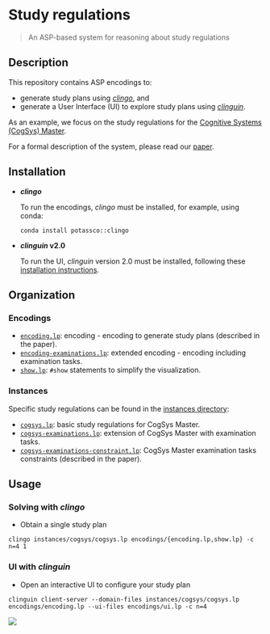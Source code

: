 
# Study regulations
> An ASP-based system for reasoning about study regulations

## Description

This repository contains ASP encodings to:
* generate study plans using [*clingo*](https://potassco.org/clingo/), and
* generate a User Interface (UI) to explore study plans using [*clinguin*](https://clinguin.readthedocs.io/en/latest/).

As an example, we focus on the study regulations for the [Cognitive Systems (CogSys) Master](https://www.uni-potsdam.de/fileadmin/projects/studium/docs/03_studium_konkret/07_rechtsgrundlagen/studienordnungen/StO_CogSys_EN.pdf).

For a formal description of the system, please read our [paper](https://www.cs.uni-potsdam.de/wv/publications/DBLP_conf/iclp/HahnMNO0SS23.pdf).

## Installation

* ***clingo***

  To run the encodings, *clingo* must be installed, for example, using conda:

  ```console
  conda install potassco::clingo
  ```

* ***clinguin* v2.0**

  To run the UI, *clinguin* version 2.0 must be installed, following these [installation instructions](https://clinguin.readthedocs.io/en/latest/clinguin/installation.html).

## Organization

### Encodings


* [`encoding.lp`](./encodings/encoding.lp): encoding - encoding to generate study plans (described in the paper).
* [`encoding-examinations.lp`](./encodings/encoding-examinations.lp): extended encoding - encoding including examination tasks.
* [`show.lp`](./encodings/show.lp): `#show` statements to simplify the visualization.



### Instances

Specific study regulations can be found in the [instances directory](./instances):

* [`cogsys.lp`](./instances/cogsys/cogsys.lp): basic study regulations for CogSys Master.
* [`cogsys-examinations.lp`](./instances/cogsys/cogsys-examinations.lp): extension of CogSys Master with examination tasks.
* [`cogsys-examinations-constraint.lp`](./instances/cogsys/cogsys-examinations-constraint.lp): CogSys Master examination tasks constraints (described in the paper).

## Usage

### Solving with *clingo*

- Obtain a single study plan

```command
clingo instances/cogsys/cogsys.lp encodings/{encoding.lp,show.lp} -c n=4 1
```


### UI with *clinguin*

- Open an interactive UI to configure your study plan

```command
clinguin client-server --domain-files instances/cogsys/cogsys.lp encodings/encoding.lp --ui-files encodings/ui.lp -c n=4
```

![](img/out.png)


